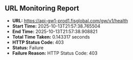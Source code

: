 ## URL Monitoring Report

- **URL:** https://api-gw1-prod1.fisglobal.com/gw/v1/health
- **Start Time:** 2025-10-13T21:57:38.765504
- **End Time:** 2025-10-13T21:57:38.908821
- **Total Time Taken:** 0.143317 seconds
- **HTTP Status Code:** 403
- **Status:** Failure
- **Failure Reason:** HTTP Status Code: 403
